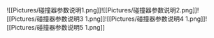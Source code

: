 ![[Pictures/碰撞器参数说明1.png]]![[Pictures/碰撞器参数说明2.png]]![[Pictures/碰撞器参数说明3 1.png]]![[Pictures/碰撞器参数说明4 1.png]]![[Pictures/碰撞器参数说明5 1.png]]